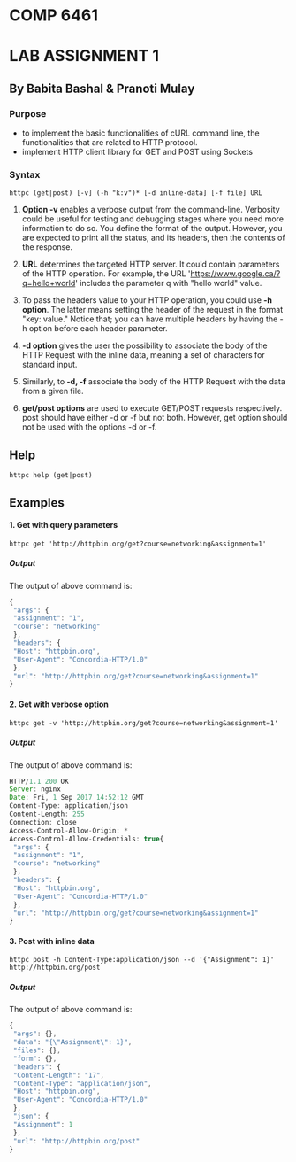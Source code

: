 # COMP 6461
# LAB ASSIGNMENT 1
## By Babita Bashal & Pranoti Mulay

### Purpose
- to implement the basic functionalities of cURL command line, the functionalities that are related to HTTP protocol.
- implement HTTP client library for GET and POST using Sockets

### Syntax
```httpc (get|post) [-v] (-h "k:v")* [-d inline-data] [-f file] URL```
1. **Option -v** enables a verbose output from the command-line. Verbosity could be useful
for testing and debugging stages where you need more information to do so. You
define the format of the output. However, you are expected to print all the status, and
its headers, then the contents of the response.

2. **URL** determines the targeted HTTP server. It could contain parameters of the HTTP
operation. For example, the URL 'https://www.google.ca/?q=hello+world' includes the
parameter q with "hello world" value.

3. To pass the headers value to your HTTP operation, you could use **-h option**. The latter
means setting the header of the request in the format "key: value." Notice that; you can
have multiple headers by having the -h option before each header parameter.

4. **-d option** gives the user the possibility to associate the body of the HTTP Request with the
inline data, meaning a set of characters for standard input.

5. Similarly, to **-d, -f** associate the body of the HTTP Request with the data from a given
file.

6. **get/post options** are used to execute GET/POST requests respectively. post should
have either -d or -f but not both. However, get option should not be used with the
options -d or -f.

## Help
```httpc help (get|post)```
## Examples
#### 1. Get with query parameters
```httpc get 'http://httpbin.org/get?course=networking&assignment=1'```
##### Output
The output of above command is:
```javascript
{
 "args": {
 "assignment": "1",
 "course": "networking"
 },
 "headers": {
 "Host": "httpbin.org",
 "User-Agent": "Concordia-HTTP/1.0"
 },
 "url": "http://httpbin.org/get?course=networking&assignment=1"
}
```
#### 2. Get with verbose option
```httpc get -v 'http://httpbin.org/get?course=networking&assignment=1'```
##### Output
The output of above command is:
```javascript
HTTP/1.1 200 OK
Server: nginx
Date: Fri, 1 Sep 2017 14:52:12 GMT
Content-Type: application/json
Content-Length: 255
Connection: close
Access-Control-Allow-Origin: *
Access-Control-Allow-Credentials: true{
 "args": {
 "assignment": "1",
 "course": "networking"
 },
 "headers": {
 "Host": "httpbin.org",
 "User-Agent": "Concordia-HTTP/1.0"
 },
 "url": "http://httpbin.org/get?course=networking&assignment=1"
}
```
#### 3. Post with inline data
```httpc post -h Content-Type:application/json --d '{"Assignment": 1}' http://httpbin.org/post```
##### Output
The output of above command is:
```javascript
{
 "args": {},
 "data": "{\"Assignment\": 1}",
 "files": {},
 "form": {},
 "headers": {
 "Content-Length": "17",
 "Content-Type": "application/json",
 "Host": "httpbin.org",
 "User-Agent": "Concordia-HTTP/1.0"
 },
 "json": {
 "Assignment": 1
 },
 "url": "http://httpbin.org/post"
}
```

